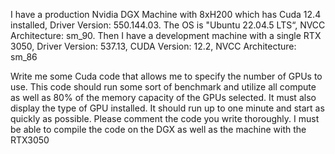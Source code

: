 I have a production Nvidia DGX Machine with 8xH200 which has Cuda 12.4 installed, Driver Version: 550.144.03. The OS is "Ubuntu 22.04.5 LTS“, NVCC Architecture: sm_90. Then I have a development machine with a single RTX 3050, Driver Version: 537.13, CUDA Version: 12.2, NVCC Architecture: sm_86

Write me some Cuda code that allows me to specify the number of GPUs to use. This code should run some sort of benchmark and utilize all compute as well as 80% of the memory capacity of the GPUs selected. It must also display the type of GPU installed. It should run up to one minute and start as quickly as possible. Please comment the code you write thoroughly. I must be able to compile the code on the DGX as well as the machine with the RTX3050

